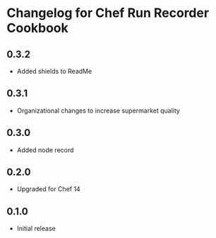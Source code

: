 # Changelog for Chef Run Recorder Cookbook

## 0.3.2

* Added shields to ReadMe

## 0.3.1

* Organizational changes to increase supermarket quality

## 0.3.0

* Added node record

## 0.2.0

* Upgraded for Chef 14

## 0.1.0

* Initial release
